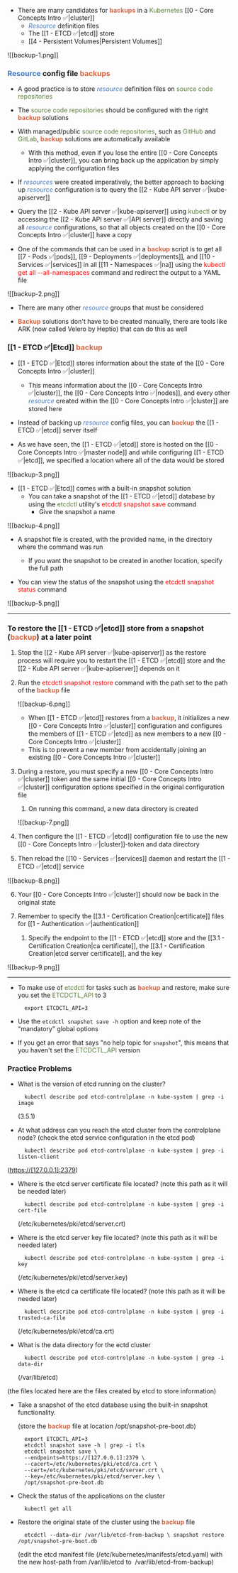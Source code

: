 - There are many candidates for <b><span style="color:#d46644">backups</span></b> in a <span style="color:#5c7e3e">Kubernetes</span> [[0 - Core Concepts Intro ✅|cluster]]
	- <i><span style="color:#477bbe">Resource</span></i> definition files
	- The [[1 - ETCD ✅|etcd]] store
	- [[4 - Persistent Volumes|Persistent Volumes]]

![[backup-1.png]]

### <span style="color:#477bbe">Resource</span> config file <b><span style="color:#d46644">backups</span></b>

- A good practice is to store <i><span style="color:#477bbe">resource</span></i> definition files on <span style="color:#5c7e3e">source code repositories</span>

- The <span style="color:#5c7e3e">source code repositories</span> should be configured with the right <b><span style="color:#d46644">backup</span></b> solutions

- With managed/public <span style="color:#5c7e3e">source code repositories</span>, such as <span style="color:#5c7e3e">GitHub</span> and <span style="color:#5c7e3e">GitLab</span>, <b><span style="color:#d46644">backup</span></b> solutions are automatically available
	- With this method, even if you lose the entire [[0 - Core Concepts Intro ✅|cluster]], you can bring back up the application by simply applying the configuration files

- If <i><span style="color:#477bbe">resources</span></i> were created imperatively, the better approach to backing up <i><span style="color:#477bbe">resource</span></i> configuration is to query the [[2 - Kube API server ✅|kube-apiserver]]

- Query the [[2 - Kube API server ✅|kube-apiserver]] using <span style="color:#5c7e3e">kubectl</span> or by accessing the [[2 - Kube API server ✅|API server]] directly and saving all <i><span style="color:#477bbe">resource</span></i> configurations, so that all objects created on the [[0 - Core Concepts Intro ✅|cluster]] have a copy

- One of the commands that can be used in a <b><span style="color:#d46644">backup</span></b> script is to get all [[7 - Pods ✅|pods]], [[9 - Deployments ✅|deployments]], and [[10 - Services ✅|services]] in all [[11 - Namespaces ✅|na]] using the <span style="color:red">kubectl get all --all-namespaces</span> command and redirect the output to a YAML file

![[backup-2.png]]

- There are many other <i><span style="color:#477bbe">resource</span></i> groups that must be considered

- <b><span style="color:#d46644">Backup</span></b> solutions don't have to be created manually, there are tools like ARK (now called Velero by Heptio) that can do this as well

### [[1 - ETCD ✅|Etcd]] <b><span style="color:#d46644">backup</span></b>

- [[1 - ETCD ✅|Etcd]] stores information about the state of the [[0 - Core Concepts Intro ✅|cluster]]
	- This means information about the [[0 - Core Concepts Intro ✅|cluster]], the [[0 - Core Concepts Intro ✅|nodes]], and every other <i><span style="color:#477bbe">resource</span></i> created within the [[0 - Core Concepts Intro ✅|cluster]] are stored here

- Instead of backing up <i><span style="color:#477bbe">resource</span></i> config files, you can <b><span style="color:#d46644">backup</span></b> the [[1 - ETCD ✅|etcd]] server itself

- As we have seen, the [[1 - ETCD ✅|etcd]] store is hosted on the [[0 - Core Concepts Intro ✅|master node]] and while configuring [[1 - ETCD ✅|etcd]], we specified a location where all of the data would be stored

![[backup-3.png]]

- [[1 - ETCD ✅|Etcd]] comes with a built-in snapshot solution
	- You can take a snapshot of the [[1 - ETCD ✅|etcd]] database by using the <span style="color:#5c7e3e">etcdctl</span> utility's <span style="color:red">etcdctl snapshot save</span> command
		- Give the snapshot a name

![[backup-4.png]]

- A snapshot file is created, with the provided name, in the directory where the command was run
	- If you want the snapshot to be created in another location, specify the full path

- You can view the status of the snapshot using the <span style="color:red">etcdctl snapshot status</span> command

![[backup-5.png]]

------------------------------------------------------------------------------------------------------

### To restore the [[1 - ETCD ✅|etcd]] store from a snapshot (<b><span style="color:#d46644">backup</span></b>) at a later point

1. Stop the [[2 - Kube API server ✅|kube-apiserver]] as the restore process will require you to restart the [[1 - ETCD ✅|etcd]] store and the [[2 - Kube API server ✅|kube-apiserver]] depends on it
2. Run the <span style="color:red">etcdctl snapshot restore</span> command with the path set to the path of the <b><span style="color:#d46644">backup</span></b> file

	![[backup-6.png]]

	- When [[1 - ETCD ✅|etcd]] restores from a <b><span style="color:#d46644">backup</span></b>, it initializes a new [[0 - Core Concepts Intro ✅|cluster]] configuration and configures the members of [[1 - ETCD ✅|etcd]] as new members to a new [[0 - Core Concepts Intro ✅|cluster]]
	- This is to prevent a new member from accidentally joining an existing [[0 - Core Concepts Intro ✅|cluster]]

3. During a restore, you must specify a new [[0 - Core Concepts Intro ✅|cluster]] token and the same initial [[0 - Core Concepts Intro ✅|cluster]] configuration options specified in the original configuration file
	1. On running this command, a new data directory is created

	![[backup-7.png]]

4. Then configure the [[1 - ETCD ✅|etcd]] configuration file to use the new [[0 - Core Concepts Intro ✅|cluster]]-token and data directory

5. Then reload the [[10 - Services ✅|services]] daemon and restart the [[1 - ETCD ✅|etcd]] service

![[backup-8.png]]

6. Your [[0 - Core Concepts Intro ✅|cluster]] should now be back in the original state

7. Remember to specify the [[3.1 - Certification Creation|certificate]] files for [[1 - Authentication ✅|authentication]]
	1. Specify the endpoint to the [[1 - ETCD ✅|etcd]] store and the [[3.1 - Certification Creation|ca certificate]], the [[3.1 - Certification Creation|etcd server certificate]], and the key

![[backup-9.png]]

------------------------------------------------------------------------------------------------------

- To make use of <span style="color:#5c7e3e">etcdctl</span> for tasks such as <b><span style="color:#d46644">backup</span></b> and restore, make sure you set the <span style="color:#5c7e3e">ETCDCTL_API </span>to 3

		export ETCDCTL_API=3

- Use the `etcdctl snapshot save -h` option and keep note of the "mandatory" global options

- If you get an error that says "no help topic for `snapshot`", this means that you haven't set the <span style="color:#5c7e3e">ETCDCTL_API </span>version

### Practice Problems

- What is the version of etcd running on the cluster?

		kubectl describe pod etcd-controlplane -n kube-system | grep -i image

	(3.5.1)

- At what address can you reach the etcd cluster from the controlplane node? (check the etcd service configuration in the etcd pod)

		kubectl describe pod etcd-controlplane -n kube-system | grep -i listen-client

([https://[127.0.0.1]:2379](https://[127.0.0.1]:2379))

- Where is the etcd server certificate file located? (note this path as it will be needed later)

		kubectl describe pod etcd-controlplane -n kube-system | grep -i cert-file

	(/etc/kubernetes/pki/etcd/server.crt)

- Where is the etcd server key file located? (note this path as it will be needed later)

		kubectl describe pod etcd-controlplane -n kube-system | grep -i key

	(/etc/kubernetes/pki/etcd/server.key)

- Where is the etcd ca certificate file located? (note this path as it will be needed later)

		kubectl describe pod etcd-controlplane -n kube-system | grep -i trusted-ca-file

	(/etc/kubernetes/pki/etcd/ca.crt)

- What is the data directory for the ectd cluster

		kubectl describe pod etcd-controlplane -n kube-system | grep -i data-dir

	(/var/lib/etcd)

(the files located here are the files created by etcd to store information)

- Take a snapshot of the etcd database using the built-in snapshot functionality.

	(store the <b><span style="color:#d46644">backup</span></b> file at location /opt/snapshot-pre-boot.db)

		export ETCDCTL_API=3
		etcdctl snapshot save -h | grep -i tls
		etcdctl snapshot save \
		--endpoints=https://[127.0.0.1]:2379 \
		--cacert=/etc/kubernetes/pki/etcd/ca.crt \
		--cert=/etc/kubernetes/pki/etcd/server.crt \
		--key=/etc/kubernetes/pki/etcd/server.key \
		/opt/snapshot-pre-boot.db

- Check the status of the applications on the cluster

		kubectl get all

- Restore the original state of the cluster using the <b><span style="color:#d46644">backup</span></b> file

		etcdctl --data-dir /var/lib/etcd-from-backup \ snapshot restore /opt/snapshot-pre-boot.db

	(edit the etcd manifest file (/etc/kubernetes/manifests/etcd.yaml) with the new host-path from /var/lib/etcd to  /var/lib/etcd-from-backup)